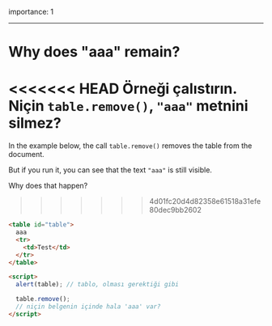 importance: 1

---

# Why does "aaa" remain?

<<<<<<< HEAD
Örneği çalıstırın. Niçin `table.remove()`, `"aaa"` metnini silmez?
=======
In the example below, the call `table.remove()` removes the table from the document.

But if you run it, you can see that the text `"aaa"` is still visible.

Why does that happen?
>>>>>>> 4d01fc20d4d82358e61518a31efe80dec9bb2602

```html height=100 run
<table id="table">
  aaa
  <tr>
    <td>Test</td>
  </tr>
</table>

<script>
  alert(table); // tablo, olması gerektiği gibi

  table.remove();
  // niçin belgenin içinde hala 'aaa' var?
</script>
```
